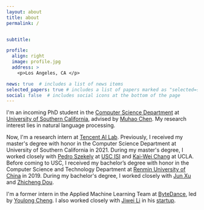 ```yaml
---
layout: about
title: about
permalink: /


subtitle: 

profile:
  align: right
  image: profile.jpg
  address: >
    <p>Los Angeles, CA </p>

news: true  # includes a list of news items
selected_papers: true # includes a list of papers marked as "selected={true}"
social: false  # includes social icons at the bottom of the page
---
```


I'm an incoming PhD student in the [Computer Science Department](https://www.cs.usc.edu/) at [University of Southern California](https://www.usc.edu/), advised by [Muhao Chen](https://muhaochen.github.io).
My research interest lies in natural language processing. 

Now, I'm a research intern at [Tencent AI Lab](https://ai.tencent.com/ailab/nlp/en/index.html).
Previously, I received my master's degree with honor in the Computer Science Department at University of Southern California in 2021. During my master's degree, I worked closely with [Pedro Szekely](https://usc-isi-i2.github.io/szekely/) at [USC ISI](https://www.isi.edu/) and [Kai-Wei Chang](http://web.cs.ucla.edu/~kwchang/) at UCLA.
Before coming to USC, I received my bachelor’s degree with honor in the Computer Science and Technology Department at [Renmin University of China](https://www.ruc.edu.cn/en) in 2019. During my bachelor's degree, I worked closely with [Jun Xu](https://scholar.google.com/citations?user=su14mcEAAAAJ) and [Zhicheng Dou](http://dou.playbigdata.com/).

I'm a former intern in the Applied Machine Learning Team at [ByteDance](https://www.bytedance.com/en/), led by [Youlong Cheng](https://www.linkedin.com/in/youlongcheng/).
I also worked closely with [Jiwei Li](https://nlp.stanford.edu/~bdlijiwei/) in his [startup](https://www.shannonai.com/en).
